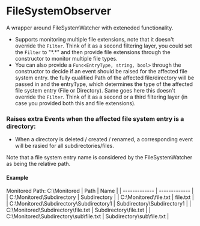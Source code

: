 # FileSystemObserver
A wrapper around FileSystemWatcher with exteneded functionality.
- Supports monitoring multiple file extensions, note that it doesn't override the ```Filter```.
  Think of it as a second filtering layer, you could set the ```Filter```
  to "\*.*" and then provide file extensions through the constructor to monitor multiple file types.
- You can also provide a ``` Func<EntryType, string, bool> ``` through the constructor to decide if an event should be raised for
  the affected file system entry. the fully qualified Path of the affected file/directory will be passed in and the entryType,
  which determines the type of the affected file system entry (File or Directory).
  Same goes here this doesn't override the ```Filter```. Think of it as a second or a third filtering layer
  (in case you provided both this and file extensions).

### Raises extra Events when the affected file system entry is a directory:

- When a directory is deleted / created / renamed, a corresponding event will be rasied for all subdirectories/files.

Note that a file system entry name is considered by the FileSystemWatcher as being the relative path.

#### Example
Monitored Path: C:\Monitored
| Path  | Name |
| ------------- | ------------- |
| C:\Monitored\Subdirectory  | Subdirectory  |
| C:\Monitored\file.txt  | file.txt |
| C:\Monitored\Subdirectory\Subdirectory1  | Subdirectory\Subdirectory1  |
| C:\Monitored\Subdirectory\file.txt  | Subdirectory\file.txt  |
| C:\Monitored\Subdirectory\sub\file.txt  | Subdirectory\sub\file.txt  |

